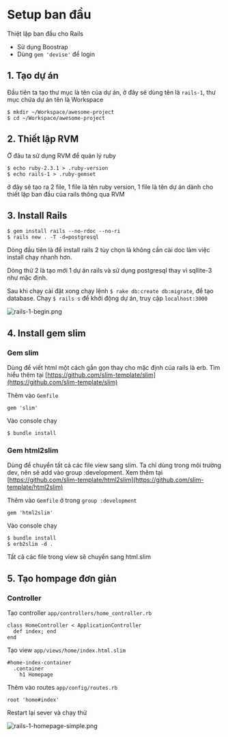# Setup ban đầu

Thiệt lập ban đầu cho Rails
+ Sử dụng Boostrap
+ Dùng `gem 'devise'` để login

## 1. Tạo dự án

Đầu tiên ta tạo thư mục là tên của dự án, ở đây sẽ dùng tên là `rails-1`, thư mục chứa dự án tên là Workspace

```
$ mkdir ~/Workspace/awesome-project
$ cd ~/Workspace/awesome-project
```

## 2. Thiết lập RVM

Ở đâu ta sử dụng RVM để quản lý ruby

```
$ echo ruby-2.3.1 > .ruby-version
$ echo rails-1 > .ruby-gemset
```

ở đây sẽ tạo ra 2 file, 1 file là tên ruby version, 1 file là tên dự án dành cho thiết lập ban đầu của rails thông qua RVM

## 3. Install Rails

```
$ gem install rails --no-rdoc --no-ri
$ rails new . -T -d=postgresql
```

Dòng đầu tiên là để install rails 2 tùy chọn là không cần cài doc làm việc install chạy nhanh hơn.

Dòng thứ 2 là tạo mới 1 dự án rails và sử dụng postgresql thay vì sqllite-3 như mặc định.

Sau khi chạy cài đặt xong chạy lệnh `$ rake db:create db:migrate`, để tạo database. Chạy `$ rails s` để khởi động dự án, truy cập `localhost:3000`

![rails-1-begin.png](http://sv1.upsieutoc.com/2017/08/11/rails-1-begin.png)

## 4. Install gem slim

### Gem slim

Dùng để viết html một cách gắn gọn thay cho mặc định của rails là erb. Tìm hiểu thêm tại [https://github.com/slim-template/slim](https://github.com/slim-template/slim)

Thêm vào `Gemfile`

`gem 'slim'`

Vào console chạy

`$ bundle install`

### Gem html2slim

Dùng để chuyển tất cả các file view sang slim. Ta chỉ dùng trong môi trường dev, nên sẽ add vào group :development. Xem thêm tại [https://github.com/slim-template/html2slim](https://github.com/slim-template/html2slim)

Thêm vào `Gemfile` ở trong `group :development`

`gem 'html2slim'`

Vào console chạy

```
$ bundle install
$ erb2slim -d .
```

Tất cả các file trong view sẽ chuyển sang html.slim

## 5. Tạo hompage đơn giản

### Controller

Tạo controller `app/controllers/home_controller.rb`

```
class HomeController < ApplicationController
  def index; end
end
```

Tạo view `app/views/home/index.html.slim`

```
#home-index-container
  .container
    h1 Homepage
```

Thêm vào routes `app/config/routes.rb`

```
root 'home#index'
```

Restart lại sever và chạy thử

![rails-1-homepage-simple.png](http://sv1.upsieutoc.com/2017/08/11/rails-1-homepage-simple.png)